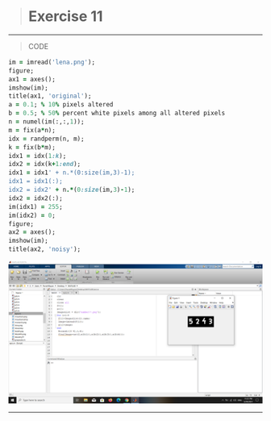 > # Exercise 11

***
>CODE

```ruby
im = imread('lena.png');
figure;
ax1 = axes();
imshow(im);
title(ax1, 'original');
a = 0.1; % 10% pixels altered
b = 0.5; % 50% percent white pixels among all altered pixels
n = numel(im(:,:,1));
m = fix(a*n);
idx = randperm(n, m);
k = fix(b*m);
idx1 = idx(1:k);
idx2 = idx(k+1:end);
idx1 = idx1' + n.*(0:size(im,3)-1);
idx1 = idx1(:);
idx2 = idx2' + n.*(0:size(im,3)-1);
idx2 = idx2(:);
im(idx1) = 255;
im(idx2) = 0;
figure;
ax2 = axes();
imshow(im);
title(ax2, 'noisy');

```
![alt text](https://github.com/semnan-university-ai/image-processing-class/blob/main/excersiecs/faeze75/10/Screenshot%20(17).png)
***
<div dir="rtl">

</div>



